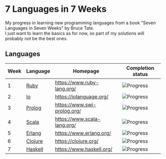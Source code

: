 # 7 Languages in 7 Weeks
My progress in learning new programming languages from a book "Seven Languages in Seven Weeks" by Bruce Tate.\
I just want to learn the basics as for now, so part of my solutions will probably not be the best ones.

## Languages
| Week | Language                 | Homepage                    | Completion status                                    |
|------|--------------------------|-----------------------------|------------------------------------------------------|
| 1    | [Ruby](./ruby/src)       | https://www.ruby-lang.org/  | ![Progress](https://progress-bar.dev/100)            |
| 2    | [Io](./io/src)           | https://iolanguage.org/     | ![Progress](https://progress-bar.dev/100)            |
| 3    | [Prolog](./prolog/src)   | https://www.swi-prolog.org/ | ![Progress](https://progress-bar.dev/100)            |
| 4    | [Scala](./scala/src)     | https://www.scala-lang.org/ | ![Progress](https://progress-bar.dev/100)            |
| 5    | [Erlang](./erlang/src)   | https://www.erlang.org/     | ![Progress](https://progress-bar.dev/100)            |
| 6    | [Clojure](./clojure/src) | https://clojure.org/        | ![Progress](https://progress-bar.dev/100)            |
| 7    | [Haskell](./haskell/src) | https://www.haskell.org/    | ![Progress](https://progress-bar.dev/100/?suffix=%*) |
